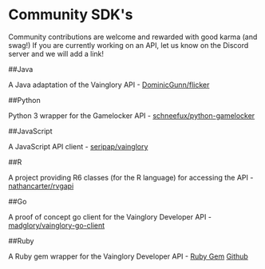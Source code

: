 # Community SDK's

Community contributions are welcome and rewarded with good karma (and swag!) If you are currently working on an API, let us know on the Discord server and we will add a link!

##Java

A Java adaptation of the Vainglory API - [DominicGunn/flicker](http://github.com/DominicGunn/flicker)

##Python

Python 3 wrapper for the Gamelocker API - [schneefux/python-gamelocker](http://github.com/schneefux/python-gamelocker)

##JavaScript

A JavaScript API client - [seripap/vainglory](https://github.com/seripap/vainglory)

##R

A project providing R6 classes (for the R language) for accessing the API - [nathancarter/rvgapi](https://github.com/nathancarter/rvgapi)

##Go

A proof of concept go client for the Vainglory Developer API - [madglory/vainglory-go-client](https://github.com/madglory/vainglory-go-client)

##Ruby

A Ruby gem wrapper for the Vainglory Developer API -
[Ruby Gem](https://rubygems.org/gems/vainglory-api)
[Github](https://github.com/cbortz/vainglory-api-ruby)
